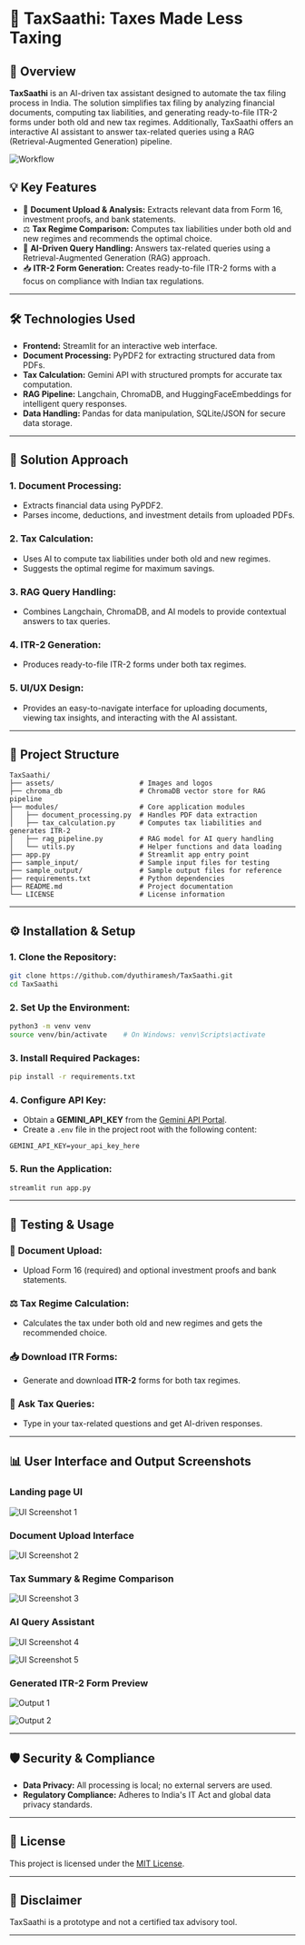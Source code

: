 # 🧾 **TaxSaathi: Taxes Made Less Taxing**

## 🚀 **Overview**

**TaxSaathi** is an AI-driven tax assistant designed to automate the tax filing process in India. The solution simplifies tax filing by analyzing financial documents, computing tax liabilities, and generating ready-to-file ITR-2 forms under both old and new tax regimes. Additionally, TaxSaathi offers an interactive AI assistant to answer tax-related queries using a RAG (Retrieval-Augmented Generation) pipeline.

![Workflow](assets/workflow.png)

## 💡 **Key Features**

- 📂 **Document Upload & Analysis:** Extracts relevant data from Form 16, investment proofs, and bank statements.
- ⚖️ **Tax Regime Comparison:** Computes tax liabilities under both old and new regimes and recommends the optimal choice.
- 💬 **AI-Driven Query Handling:** Answers tax-related queries using a Retrieval-Augmented Generation (RAG) approach.
- 📥 **ITR-2 Form Generation:** Creates ready-to-file ITR-2 forms with a focus on compliance with Indian tax regulations.

---

## 🛠️ **Technologies Used**

- **Frontend:** Streamlit for an interactive web interface.
- **Document Processing:** PyPDF2 for extracting structured data from PDFs.
- **Tax Calculation:** Gemini API with structured prompts for accurate tax computation.
- **RAG Pipeline:** Langchain, ChromaDB, and HuggingFaceEmbeddings for intelligent query responses.
- **Data Handling:** Pandas for data manipulation, SQLite/JSON for secure data storage.

---

## 🎯 **Solution Approach**

### 1. **Document Processing:**

- Extracts financial data using PyPDF2.
- Parses income, deductions, and investment details from uploaded PDFs.

### 2. **Tax Calculation:**

- Uses AI to compute tax liabilities under both old and new regimes.
- Suggests the optimal regime for maximum savings.

### 3. **RAG Query Handling:**

- Combines Langchain, ChromaDB, and AI models to provide contextual answers to tax queries.

### 4. **ITR-2 Generation:**

- Produces ready-to-file ITR-2 forms under both tax regimes.

### 5. **UI/UX Design:**

- Provides an easy-to-navigate interface for uploading documents, viewing tax insights, and interacting with the AI assistant.

---

## 📂 **Project Structure**

```plaintext
TaxSaathi/
├── assets/                     # Images and logos
├── chroma_db                   # ChromaDB vector store for RAG pipeline
├── modules/                    # Core application modules
│   ├── document_processing.py  # Handles PDF data extraction
│   ├── tax_calculation.py      # Computes tax liabilities and generates ITR-2
│   ├── rag_pipeline.py         # RAG model for AI query handling
│   └── utils.py                # Helper functions and data loading
├── app.py                      # Streamlit app entry point
├── sample_input/               # Sample input files for testing
├── sample_output/              # Sample output files for reference
├── requirements.txt            # Python dependencies
├── README.md                   # Project documentation
└── LICENSE                     # License information
```

---

## ⚙️ **Installation & Setup**

### 1. **Clone the Repository:**

```bash
git clone https://github.com/dyuthiramesh/TaxSaathi.git
cd TaxSaathi
```

### 2. **Set Up the Environment:**

```bash
python3 -m venv venv
source venv/bin/activate    # On Windows: venv\Scripts\activate
```

### 3. **Install Required Packages:**

```bash
pip install -r requirements.txt
```

### 4. **Configure API Key:**

- Obtain a **GEMINI_API_KEY** from the [Gemini API Portal](https://aistudio.google.com/app/apikey).
- Create a `.env` file in the project root with the following content:

```plaintext
GEMINI_API_KEY=your_api_key_here
```

### 5. **Run the Application:**

```bash
streamlit run app.py
```

---

## 🧪 **Testing & Usage**

### 📝 **Document Upload:**

- Upload Form 16 (required) and optional investment proofs and bank statements.

### ⚖️ **Tax Regime Calculation:**

- Calculates the tax under both old and new regimes and gets the recommended choice.

### 📥 **Download ITR Forms:**

- Generate and download **ITR-2** forms for both tax regimes.

### 💬 **Ask Tax Queries:**

- Type in your tax-related questions and get AI-driven responses.

---

## 📊 **User Interface and Output Screenshots**

### **Landing page UI**

![UI Screenshot 1](assets/landing_page_ui.png)

### **Document Upload Interface**

![UI Screenshot 2](assets/document_upload_interface.png)

### **Tax Summary & Regime Comparison**

![UI Screenshot 3](assets/recommended_regime_download.png)

### **AI Query Assistant**

![UI Screenshot 4](assets/ai_query_assistant_1.png)

![UI Screenshot 5](assets/ai_query_assistant_2.png)

### **Generated ITR-2 Form Preview**

![Output 1](assets/generated_pdfs_1.png)

![Output 2](assets/generated_pdfs_2.png)

---

## 🛡️ **Security & Compliance**

- **Data Privacy:** All processing is local; no external servers are used.
- **Regulatory Compliance:** Adheres to India's IT Act and global data privacy standards.

---

## 📜 **License**

This project is licensed under the [MIT License](LICENSE).

---

## 📝 **Disclaimer**

TaxSaathi is a prototype and not a certified tax advisory tool.

---
